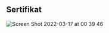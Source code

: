 ## Sertifikat
![Screen Shot 2022-03-17 at 00 39 46](https://user-images.githubusercontent.com/75346686/158663517-33444117-616f-4d48-8969-64dd4331b7b6.png)
